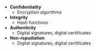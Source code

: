 - **Confidentiality**
	- Encryption algorithms
- **Integrity**
	 - Hash functions
- **Authenticity**
	- Digital signatures, digital certificates
- **Non-repudiation**
	- Digital signatures, digital certificates
